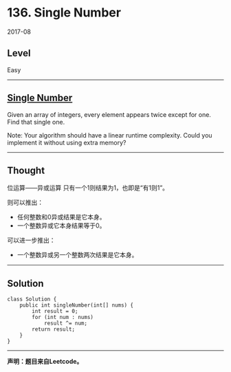 # 136. Single Number

2017-08


## Level

Easy


---


## [Single Number](https://leetcode.com/problems/single-number/description/)

Given an array of integers, every element appears twice except for one. Find that single one.

Note:
Your algorithm should have a linear runtime complexity. Could you implement it without using extra memory?


---


## Thought

位运算——异或运算
只有一个1则结果为1，也即是“有1则1”。

则可以推出：

- 任何整数和0异或结果是它本身。
- 一个整数异或它本身结果等于0。

可以进一步推出：

- 一个整数异或另一个整数两次结果是它本身。


---


## Solution

```
class Solution {
    public int singleNumber(int[] nums) {
        int result = 0;
        for (int num : nums)
            result ^= num;
        return result;
    }
}
```


---


**声明：题目来自Leetcode。**










